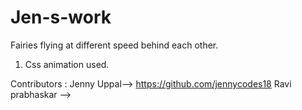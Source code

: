 # Jen-s-work
Fairies flying at different speed behind each other.
1. Css animation used.

Contributors : 
 Jenny Uppal--> https://github.com/jennycodes18
 Ravi prabhaskar -->
